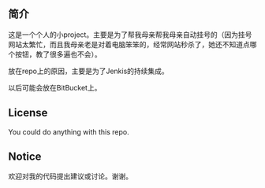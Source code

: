 
## 简介

这是一个个人的小project。主要是为了帮我母亲帮我母亲自动挂号的（因为挂号网站太繁忙，而且我母亲老是对着电脑笨笨的，经常网站秒杀了，她还不知道点哪个按钮，教了很多遍也不会）。

放在repo上的原因，主要是为了Jenkis的持续集成。

以后可能会放在BitBucket上。

## License
 
You could do anything with this repo.

## Notice

欢迎对我的代码提出建议或讨论。谢谢。
